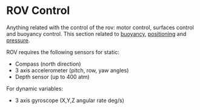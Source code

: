 # ROV Control

Anything related with the control of the rov: motor control, surfaces control and buoyancy control. This section related to [buoyancy](buoyancy.md), [positioning](positioning.md) and [pressure](pressure.md).

ROV requires the following sensors for static:
* Compass (north direction)
* 3 axis accelerometer (pitch, row, yaw angles)
* Depth sensor (up to 400 atm)

For dynamic variables:
* 3 axis gyroscope (X,Y,Z angular rate deg/s)
